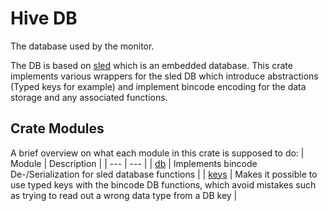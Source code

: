 # Hive DB
The database used by the monitor. 

The DB is based on [sled](https://github.com/spacejam/sled) which is an embedded database. This crate implements various wrappers for the sled DB which introduce abstractions (Typed keys for example) and implement bincode encoding for the data storage and any associated functions.

## Crate Modules
A brief overview on what each module in this crate is supposed to do:
| Module | Description |
| --- | --- |
| [db](./src/db.rs) | Implements bincode De-/Serialization for sled database functions |
| [keys](./src/keys.rs) | Makes it possible to use typed keys with the bincode DB functions, which avoid mistakes such as trying to read out a wrong data type from a DB key |